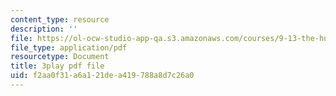 ```yaml
---
content_type: resource
description: ''
file: https://ol-ocw-studio-app-qa.s3.amazonaws.com/courses/9-13-the-human-brain-spring-2019/f2aa0f31a6a121dea419788a8d7c26a0_MuRVOQY8KoY.pdf
file_type: application/pdf
resourcetype: Document
title: 3play pdf file
uid: f2aa0f31-a6a1-21de-a419-788a8d7c26a0
---
```

